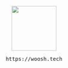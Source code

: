 <p align="center">
<img height= "120" src="https://lanyard.woosh.wtf/api/359324997707366402" />
</p>
<pre align="center">
https://woosh.tech
</pre>
